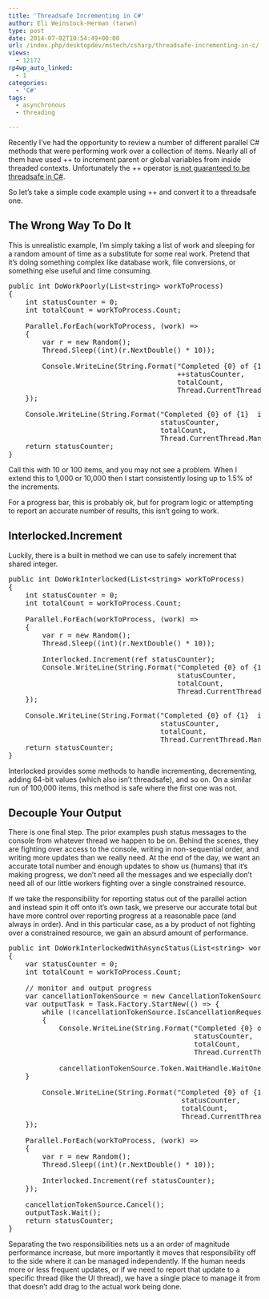 ```yaml
---
title: 'Threadsafe Incrementing in C#'
author: Eli Weinstock-Herman (tarwn)
type: post
date: 2014-07-02T10:54:49+00:00
url: /index.php/desktopdev/mstech/csharp/threadsafe-incrementing-in-c/
views:
  - 12172
rp4wp_auto_linked:
  - 1
categories:
  - 'C#'
tags:
  - asynchronous
  - threading

---
```

Recently I&#8217;ve had the opportunity to review a number of different parallel C# methods that were performing work over a collection of items. Nearly all of them have used ++ to increment parent or global variables from inside threaded contexts. Unfortunately the ++ operator [is not guaranteed to be threadsafe in C#][1].

So let&#8217;s take a simple code example using ++ and convert it to a threadsafe one.

## The Wrong Way To Do It

This is unrealistic example, I&#8217;m simply taking a list of work and sleeping for a random amount of time as a substitute for some real work. Pretend that it&#8217;s doing something complex like database work, file conversions, or something else useful and time consuming.

<pre>public int DoWorkPoorly(List&lt;string&gt; workToProcess)
{
    int statusCounter = 0;
    int totalCount = workToProcess.Count;

    Parallel.ForEach(workToProcess, (work) =&gt;
    {
        var r = new Random();
        Thread.Sleep((int)(r.NextDouble() * 10));

        Console.WriteLine(String.Format("Completed {0} of {1} items on thread {2}", 
                                        ++statusCounter, 
                                        totalCount, 
                                        Thread.CurrentThread.ManagedThreadId));
    });

    Console.WriteLine(String.Format("Completed {0} of {1}  items on thread {2}", 
                                    statusCounter, 
                                    totalCount,
                                    Thread.CurrentThread.ManagedThreadId));
    return statusCounter;
}</pre>

Call this with 10 or 100 items, and you may not see a problem. When I extend this to 1,000 or 10,000 then I start consistently losing up to 1.5% of the increments.

For a progress bar, this is probably ok, but for program logic or attempting to report an accurate number of results, this isn&#8217;t going to work.

## Interlocked.Increment

Luckily, there is a built in method we can use to safely increment that shared integer.

<pre>public int DoWorkInterlocked(List&lt;string&gt; workToProcess)
{
    int statusCounter = 0;
    int totalCount = workToProcess.Count;

    Parallel.ForEach(workToProcess, (work) =&gt;
    {
        var r = new Random();
        Thread.Sleep((int)(r.NextDouble() * 10));
        
        Interlocked.Increment(ref statusCounter);
        Console.WriteLine(String.Format("Completed {0} of {1}  items on thread {2}", 
                                        statusCounter, 
                                        totalCount, 
                                        Thread.CurrentThread.ManagedThreadId));
    });

    Console.WriteLine(String.Format("Completed {0} of {1}  items on thread {2}", 
                                    statusCounter, 
                                    totalCount, 
                                    Thread.CurrentThread.ManagedThreadId));
    return statusCounter;
}</pre>

Interlocked provides some methods to handle incrementing, decrementing, adding 64-bit values (which also isn&#8217;t threadsafe), and so on. On a similar run of 100,000 items, this method is safe where the first one was not.

## Decouple Your Output

There is one final step. The prior examples push status messages to the console from whatever thread we happen to be on. Behind the scenes, they are fighting over access to the console, writing in non-sequential order, and writing more updates than we really need. At the end of the day, we want an accurate total number and enough updates to show us (humans) that it&#8217;s making progress, we don&#8217;t need all the messages and we especially don&#8217;t need all of our little workers fighting over a single constrained resource.

If we take the responsibility for reporting status out of the parallel action and instead spin it off onto it&#8217;s own task, we preserve our accurate total but have more control over reporting progress at a reasonable pace (and always in order). And in this particular case, as a by product of not fighting over a constrained resource, we gain an absurd amount of performance.

<pre>public int DoWorkInterlockedWithAsyncStatus(List&lt;string&gt; workToProcess)
{
    var statusCounter = 0;
    int totalCount = workToProcess.Count;

    // monitor and output progress
    var cancellationTokenSource = new CancellationTokenSource();
    var outputTask = Task.Factory.StartNew(() =&gt; {
        while (!cancellationTokenSource.IsCancellationRequested) 
        {
            Console.WriteLine(String.Format("Completed {0} of {1}  items on thread {2}", 
                                            statusCounter, 
                                            totalCount, 
                                            Thread.CurrentThread.ManagedThreadId));

            cancellationTokenSource.Token.WaitHandle.WaitOne(5);
	}

        Console.WriteLine(String.Format("Completed {0} of {1}  items on thread {2}", 
                                         statusCounter, 
                                         totalCount, 
                                         Thread.CurrentThread.ManagedThreadId));
    });

    Parallel.ForEach(workToProcess, (work) =&gt;
    {
        var r = new Random();
        Thread.Sleep((int)(r.NextDouble() * 10));

        Interlocked.Increment(ref statusCounter);
    });

    cancellationTokenSource.Cancel();
    outputTask.Wait();
    return statusCounter;
}</pre>

Separating the two responsibilities nets us a an order of magnitude performance increase, but more importantly it moves that responsibility off to the side where it can be managed independently. If the human needs more or less frequent updates, or if we need to report that update to a specific thread (like the UI thread), we have a single place to manage it from that doesn&#8217;t add drag to the actual work being done.

 [1]: http://stackoverflow.com/questions/4628243/is-the-operator-thread-safe "Eric Lippert's explanation on StackOverflow"